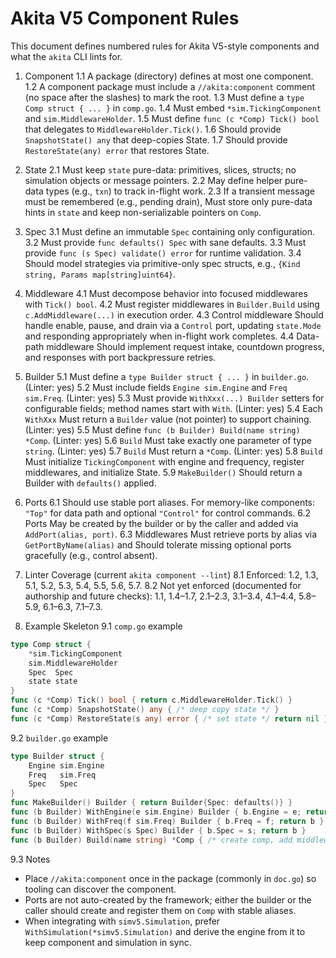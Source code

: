 # Akita V5 Component Rules

This document defines numbered rules for Akita V5-style components and what the `akita` CLI lints for. 

1. Component
  1.1 A package (directory) defines at most one component.
  1.2 A component package must include a `//akita:component` comment (no space after the slashes) to mark the root.
  1.3 Must define a `type Comp struct { ... }` in `comp.go`.
  1.4 Must embed `*sim.TickingComponent` and `sim.MiddlewareHolder`.
  1.5 Must define `func (c *Comp) Tick() bool` that delegates to `MiddlewareHolder.Tick()`.
  1.6 Should provide `SnapshotState() any` that deep-copies State.
  1.7 Should provide `RestoreState(any) error` that restores State.

2. State
  2.1 Must keep `state` pure-data: primitives, slices, structs; no simulation objects or message pointers.
  2.2 May define helper pure-data types (e.g., `txn`) to track in-flight work.
  2.3 If a transient message must be remembered (e.g., pending drain), Must store only pure-data hints in `state` and keep non-serializable pointers on `Comp`.

3. Spec
  3.1 Must define an immutable `Spec` containing only configuration.
  3.2 Must provide `func defaults() Spec` with sane defaults.
  3.3 Must provide `func (s Spec) validate() error` for runtime validation.
  3.4 Should model strategies via primitive-only spec structs, e.g., `{Kind string, Params map[string]uint64}`.

4. Middleware
  4.1 Must decompose behavior into focused middlewares with `Tick() bool`.
  4.2 Must register middlewares in `Builder.Build` using `c.AddMiddleware(...)` in execution order.
  4.3 Control middleware Should handle enable, pause, and drain via a `Control` port, updating `state.Mode` and responding appropriately when in-flight work completes.
  4.4 Data-path middleware Should implement request intake, countdown progress, and responses with port backpressure retries.

5. Builder
  5.1 Must define a `type Builder struct { ... }` in `builder.go`. (Linter: yes)
  5.2 Must include fields `Engine sim.Engine` and `Freq sim.Freq`. (Linter: yes)
  5.3 Must provide `WithXxx(...) Builder` setters for configurable fields; method names start with `With`. (Linter: yes)
  5.4 Each `WithXxx` Must return a `Builder` value (not pointer) to support chaining. (Linter: yes)
  5.5 Must define `func (b Builder) Build(name string) *Comp`. (Linter: yes)
  5.6 `Build` Must take exactly one parameter of type `string`. (Linter: yes)
  5.7 `Build` Must return a `*Comp`. (Linter: yes)
  5.8 `Build` Must initialize `TickingComponent` with engine and frequency, register middlewares, and initialize State.
  5.9 `MakeBuilder()` Should return a Builder with `defaults()` applied.

6. Ports
  6.1 Should use stable port aliases. For memory-like components: `"Top"` for data path and optional `"Control"` for control commands.
  6.2 Ports May be created by the builder or by the caller and added via `AddPort(alias, port)`.
  6.3 Middlewares Must retrieve ports by alias via `GetPortByName(alias)` and Should tolerate missing optional ports gracefully (e.g., control absent).

8. Linter Coverage (current `akita component --lint`)
  8.1 Enforced: 1.2, 1.3, 5.1, 5.2, 5.3, 5.4, 5.5, 5.6, 5.7.
  8.2 Not yet enforced (documented for authorship and future checks): 1.1, 1.4–1.7, 2.1–2.3, 3.1–3.4, 4.1–4.4, 5.8–5.9, 6.1–6.3, 7.1–7.3.

9. Example Skeleton
  9.1 `comp.go` example
  
  ```go
  type Comp struct {
      *sim.TickingComponent
      sim.MiddlewareHolder
      Spec  Spec
      state state
  }
  func (c *Comp) Tick() bool { return c.MiddlewareHolder.Tick() }
  func (c *Comp) SnapshotState() any { /* deep copy state */ }
  func (c *Comp) RestoreState(s any) error { /* set state */ return nil }
  ```

  9.2 `builder.go` example
  
  ```go
  type Builder struct {
      Engine sim.Engine
      Freq   sim.Freq
      Spec   Spec
  }
  func MakeBuilder() Builder { return Builder{Spec: defaults()} }
  func (b Builder) WithEngine(e sim.Engine) Builder { b.Engine = e; return b }
  func (b Builder) WithFreq(f sim.Freq) Builder { b.Freq = f; return b }
  func (b Builder) WithSpec(s Spec) Builder { b.Spec = s; return b }
  func (b Builder) Build(name string) *Comp { /* create comp, add middlewares */ }
  ```

  9.3 Notes
  
  - Place `//akita:component` once in the package (commonly in `doc.go`) so tooling can discover the component.
  - Ports are not auto-created by the framework; either the builder or the caller should create and register them on `Comp` with stable aliases.
  - When integrating with `simv5.Simulation`, prefer `WithSimulation(*simv5.Simulation)` and derive the engine from it to keep component and simulation in sync.

